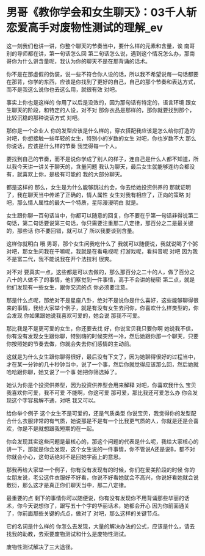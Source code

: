 # 男哥《教你学会和女生聊天》：03千人斩恋爱高手对废物性测试的理解_ev

这一刻我们也讲一讲，你整个聊天的节奏当中，要什么样的元素和含量，诶 南哥 别的导师都在讲，第一句话怎么回 第二句话怎么说，遇到这个情况怎么办，那南哥你为什么讲含量呢，我认为你的聊天不是在那背诵的话术。

你不是在那虚假的伪装，说一些不符合你人设的话，所以我不希望说每一句话都要在那背，你学的东西，应该是你找到了更好的自己，自己的那个节奏和表达方式，而不是我这么说你也去这么用，就很有效 对吧。

事实上你也是这样的 你用了以后是没效的，因为那句话有特定的，语言环境 跟女生聊天的阶段，和特定的人设，对不对 那你衣品是那样的，那你就要找到那个，比较沉稳的那种说话方式 对吧。

那你是一个企业人 你的发型应该是什么样的，穿衣搭配我应该是怎么给你打造的 对吧，你想接触一些年轻的女生，特别小的岁数的女生 对吧，你也岁数不大 那么你说话，应该是什么样的节奏 我觉得每一个人。

要找到自己的节奏，而不是说你学成了别人的样子，连自己是什么人都不知道，所以我今天讲一讲关于聊天的，含量问题 我认为聊天，最后女生就能够连约会都没有，就喜欢上你，是极有可能的 我的大部分聊天。

都是这样的 那么，女生是为什么能够跳过约会，你去给她投资供养的 那就证明了，我在聊天当中传递了正确的，情人属性 女生对我有相应了，正向的策略 对吧，那么情人属性的最大一个特质，星际漫漫明白 就是。

女生跟你聊一百句话当中，你都可以随意的回复，你不要在乎第一句话非得说第二句话，第二句话要说第三句话，你只需要注重那二八定律，那百分之二是最关键的，那些话 你不要回错，就可以了 所以我要谈到含量。

这样你就明白 哦 男哥，那个女生问我吃什么了 我就可以随便说，我就说喝了个粥 对吧，那女生问我在干嘛呢，我就是在看电视呢 打游戏呢，看抖音呢 对吧 因为我不是富二代，我不能说我在开个法拉利 很爽。

对不对 要真实一点，这些都是可以去做的，那么那百分之二十的人，做了百分之八十的人做不了的事情，他们察觉到一件事情，高手不会讲的秘密 第二点，就是他们发现有一些女生，跟你交流的点 你必须要注意。

那是什么点呢，那绝对不是星座八卦，绝对不是说你是什么喜好，这些能够聊得很来的事情，我给大家举个例子，就是有没有女生去问你，你喜欢什么样类型的，你会发现 你如果跟她说我喜欢可爱的，她会说 那我不可爱。

那比我是不是更可爱的女生，你还要去找 好，你说宝贝我只要你啊 她说我不信，你有没有发现女生跟你聊，特别嗨的时候突然一冷，然后她跟你那一个聊天，只要你按照她的节奏去做，你就会失去你们感情的主动前。

这就是为什么女生跟你聊得很好，最后没有下文了，因为她聊得很好的过程当中，才在某一分钟的几十秒钟当中，说了一个事，然后你就觉得应该那么回，然后她就哈哈跟你聊，她又说了一个事 她把你筛选掉了。

她认为你是个投资供养型，因为投资供养型会用来解释 对吧，你喜欢我什么 宝贝我喜欢你可爱，我不可爱 不能啊，你这可爱 那可爱，那比我还可爱怎么办 你会发现这个字容易解不通，对吧 我又可以。

给你举个例子 这个女生不是可爱的，还是气质类型 你说宝贝，我觉得你的发型配合什么衣服非常的有气质，她说那是不是有一个比我更气质的人，你就是还是会喜欢，你是不是就想跟我短期的在一起。

你会发现其实这些问题是最核心的，那这个问题的代表是什么呢，我给大家核心的讲一下，那就是你会发现，这个女生说的一件事情，你不管说A还是说B，都不对 你就会小心，这句话绝对不是回她字面上的意思。

那我再给大家举一个例子，你有没有发现有的时候，你们在爱美阶段的时候 你的女朋友说，老公这件衣服好不好看，你说不好看她就会不高兴，你说好看她就会说敷衍，那么这才是真正你们聊天当中，那二八定律。

最重要的点 剩下的事情你可以随便说，你有没有发现你不用背诵那些华丽的话术，你今天说想你了，跟写五十个字的华丽话术，她都会开心 因为你前面通关了，你前面那些关键的点点，做对了 对吧，那么这样的关键节点。

它的名词是什么样的 你怎么去发现，大量的解决办法的公式，应该是什么，请去找我的助教，去索要废物测试和什么是废物性测试。

废物性测试解决了三大途径。
